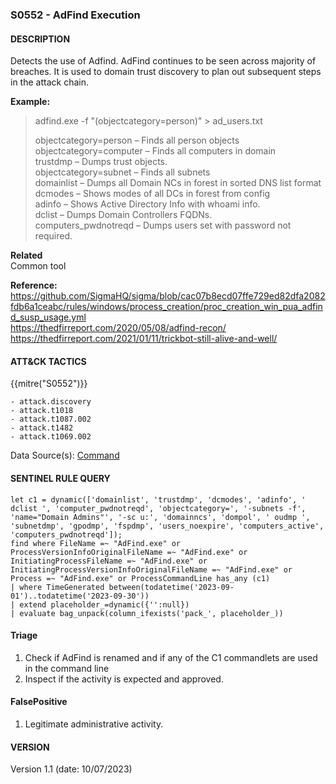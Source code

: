 ### S0552 - AdFind Execution

####  DESCRIPTION  
Detects the use of Adfind. AdFind continues to be seen across majority of breaches. It is used to domain trust discovery to plan out subsequent steps in the attack chain.   

**Example:**  
> adfind.exe -f "(objectcategory=person)" > ad_users.txt      
> 
> objectcategory=person – Finds all person objects  
> objectcategory=computer – Finds all computers in domain  
> trustdmp – Dumps trust objects.  
> objectcategory=subnet – Finds all subnets  
> domainlist – Dumps all Domain NCs in forest in sorted DNS list format  
> dcmodes – Shows modes of all DCs in forest from config  
> adinfo – Shows Active Directory Info with whoami info.  
> dclist – Dumps Domain Controllers FQDNs.  
> computers_pwdnotreqd – Dumps users set with password not required.

**Related**  
Common tool           


**Reference:**  
https://github.com/SigmaHQ/sigma/blob/cac07b8ecd07ffe729ed82dfa2082fdb6a1ceabc/rules/windows/process_creation/proc_creation_win_pua_adfind_susp_usage.yml  
https://thedfirreport.com/2020/05/08/adfind-recon/   
https://thedfirreport.com/2021/01/11/trickbot-still-alive-and-well/   


####  ATT&CK TACTICS  
{{mitre("S0552")}}  

	- attack.discovery
    - attack.t1018
    - attack.t1087.002
    - attack.t1482
    - attack.t1069.002    

Data Source(s): [Command](https://attack.mitre.org/datasources/DS0017/)   


#### SENTINEL RULE QUERY   

~~~
let c1 = dynamic(['domainlist', 'trustdmp', 'dcmodes', 'adinfo', ' dclist ', 'computer_pwdnotreqd', 'objectcategory=', '-subnets -f', 'name="Domain Admins"', '-sc u:', 'domainncs', 'dompol', ' oudmp ', 'subnetdmp', 'gpodmp', 'fspdmp', 'users_noexpire', 'computers_active', 'computers_pwdnotreqd']); 
find where FileName =~ "AdFind.exe" or ProcessVersionInfoOriginalFileName =~ "AdFind.exe" or  InitiatingProcessFileName =~ "AdFind.exe" or InitiatingProcessVersionInfoOriginalFileName =~ "AdFind.exe" or Process =~ "AdFind.exe" or ProcessCommandLine has_any (c1)     
| where TimeGenerated between(todatetime('2023-09-01')..todatetime('2023-09-30'))
| extend placeholder_=dynamic({'':null}) 
| evaluate bag_unpack(column_ifexists('pack_', placeholder_))  
~~~


#### Triage  

1. Check if AdFind is renamed and if any of the C1 commandlets are used in the command line   
2. Inspect if the activity is expected and approved.   


#### FalsePositive  

1. Legitimate administrative activity.


#### VERSION  
Version 1.1 (date: 10/07/2023)